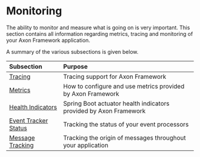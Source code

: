 # Monitoring

The ability to monitor and measure what is going on is very important. 
This section contains all information regarding metrics, tracing and monitoring of your Axon Framework application.

A summary of the various subsections is given below.

| Subsection                              | Purpose                                                           |
|:----------------------------------------|:------------------------------------------------------------------|
| [Tracing](tracing.md)                   | Tracing support for Axon Framework                                |
| [Metrics](metrics.md)                   | How to configure and use metrics provided by Axon Framework       |
| [Health Indicators](health.md)          | Spring Boot actuator health indicators provided by Axon Framework |
| [Event Tracker Status](processors.md)   | Tracking the status of your event processors                      |
| [Message Tracking](message-tracking.md) | Tracking the origin of messages throughout your application       |
